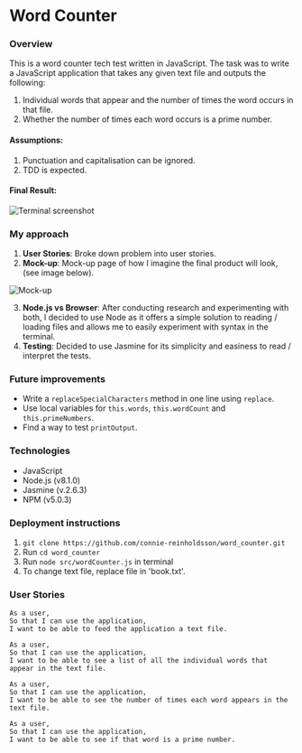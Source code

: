 # Word Counter

### Overview
This is a word counter tech test written in JavaScript. The task was to write a JavaScript application that takes any given text file and outputs the following:

1. Individual words that appear and the number of times the word occurs in that file.
2. Whether the number of times each word occurs is a prime number.

#### Assumptions:
1. Punctuation and capitalisation can be ignored.
2. TDD is expected.

#### Final Result:

![Terminal screenshot](https://github.com/connie-reinholdsson/word_counter_tech_test/blob/readme-update/images/Screenshot%202017-06-12%2016.22.06.png)

### My approach
1. **User Stories**: Broke down problem into user stories.
2. **Mock-up**: Mock-up page of how I imagine the final product will look, (see image below).

![Mock-up](https://github.com/connie-reinholdsson/word_counter_tech_test/blob/readme-update/images/20170612_121153.jpg)

3. **Node.js vs Browser**: After conducting research and experimenting with both, I decided to use Node as it offers a simple solution to reading / loading files and allows me to easily experiment with syntax in the terminal.
4. **Testing**: Decided to use Jasmine for its simplicity and easiness to read / interpret the tests.

### Future improvements
- Write a ```replaceSpecialCharacters``` method in one line using ```replace```.
- Use local variables for ```this.words```, ```this.wordCount``` and ```this.primeNumbers```.
- Find a way to test ```printOutput```.

### Technologies
- JavaScript
- Node.js (v8.1.0)
- Jasmine (v.2.6.3)
- NPM (v5.0.3)

### Deployment instructions
1. ```git clone https://github.com/connie-reinholdsson/word_counter.git```
2. Run ```cd word_counter```
2. Run ```node src/wordCounter.js``` in terminal
3. To change text file, replace file in 'book.txt'.

### User Stories
```
As a user,
So that I can use the application,
I want to be able to feed the application a text file.
```
```
As a user,
So that I can use the application,
I want to be able to see a list of all the individual words that appear in the text file.
```
```
As a user,
So that I can use the application,
I want to be able to see the number of times each word appears in the text file.
```
```
As a user,
So that I can use the application,
I want to be able to see if that word is a prime number.
```

